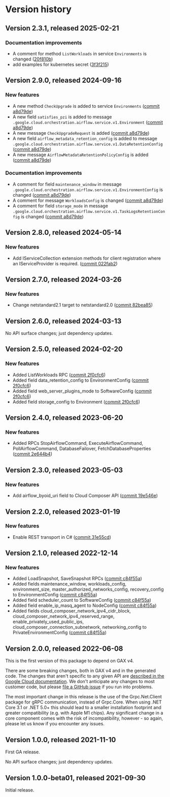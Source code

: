 # Version history

## Version 2.3.1, released 2025-02-21


### Documentation improvements

* A comment for method `ListWorkloads` in service `Environments` is changed ([20f810b](https://github.com/ldetmer/google-cloud-dotnet/commit/20f810b20a1a82ada185eee241074c9c824af143))
* add examples for kubernetes secret ([3f3f215](https://github.com/ldetmer/google-cloud-dotnet/commit/3f3f2155c15f021a039ca0ea58544c99cd19171d))

## Version 2.9.0, released 2024-09-16

### New features

- A new method `CheckUpgrade` is added to service `Environments` ([commit a8d79de](https://github.com/googleapis/google-cloud-dotnet/commit/a8d79de02811259f0014ac96c553da388b6b0cc8))
- A new field `satisfies_pzi` is added to message `.google.cloud.orchestration.airflow.service.v1.Environment` ([commit a8d79de](https://github.com/googleapis/google-cloud-dotnet/commit/a8d79de02811259f0014ac96c553da388b6b0cc8))
- A new message `CheckUpgradeRequest` is added ([commit a8d79de](https://github.com/googleapis/google-cloud-dotnet/commit/a8d79de02811259f0014ac96c553da388b6b0cc8))
- A new field `airflow_metadata_retention_config` is added to message `.google.cloud.orchestration.airflow.service.v1.DataRetentionConfig` ([commit a8d79de](https://github.com/googleapis/google-cloud-dotnet/commit/a8d79de02811259f0014ac96c553da388b6b0cc8))
- A new message `AirflowMetadataRetentionPolicyConfig` is added ([commit a8d79de](https://github.com/googleapis/google-cloud-dotnet/commit/a8d79de02811259f0014ac96c553da388b6b0cc8))

### Documentation improvements

- A comment for field `maintenance_window` in message `.google.cloud.orchestration.airflow.service.v1.EnvironmentConfig` is changed ([commit a8d79de](https://github.com/googleapis/google-cloud-dotnet/commit/a8d79de02811259f0014ac96c553da388b6b0cc8))
- A comment for message `WorkloadsConfig` is changed ([commit a8d79de](https://github.com/googleapis/google-cloud-dotnet/commit/a8d79de02811259f0014ac96c553da388b6b0cc8))
- A comment for field `storage_mode` in message `.google.cloud.orchestration.airflow.service.v1.TaskLogsRetentionConfig` is changed ([commit a8d79de](https://github.com/googleapis/google-cloud-dotnet/commit/a8d79de02811259f0014ac96c553da388b6b0cc8))

## Version 2.8.0, released 2024-05-14

### New features

- Add IServiceCollection extension methods for client registration where an IServiceProvider is required. ([commit 022fab2](https://github.com/googleapis/google-cloud-dotnet/commit/022fab203f28fb9c608972af7f8b83f571ae5694))

## Version 2.7.0, released 2024-03-26

### New features

- Change netstandard2.1 target to netstandard2.0 ([commit 82bea85](https://github.com/googleapis/google-cloud-dotnet/commit/82bea850661975b9750ac30753528cc9d2e05240))

## Version 2.6.0, released 2024-03-13

No API surface changes; just dependency updates.

## Version 2.5.0, released 2024-02-20

### New features

- Added ListWorkloads RPC ([commit 2f0cfc6](https://github.com/googleapis/google-cloud-dotnet/commit/2f0cfc682d783c0629519bda7c3706ff1c271ea0))
- Added field data_retention_config to EnvironmentConfig ([commit 2f0cfc6](https://github.com/googleapis/google-cloud-dotnet/commit/2f0cfc682d783c0629519bda7c3706ff1c271ea0))
- Added field web_server_plugins_mode to SoftwareConfig ([commit 2f0cfc6](https://github.com/googleapis/google-cloud-dotnet/commit/2f0cfc682d783c0629519bda7c3706ff1c271ea0))
- Added field storage_config to Environment ([commit 2f0cfc6](https://github.com/googleapis/google-cloud-dotnet/commit/2f0cfc682d783c0629519bda7c3706ff1c271ea0))

## Version 2.4.0, released 2023-06-20

### New features

- Added RPCs StopAirflowCommand, ExecuteAirflowCommand, PollAirflowCommand, DatabaseFailover, FetchDatabaseProperties ([commit 2e644b4](https://github.com/googleapis/google-cloud-dotnet/commit/2e644b42c98e20244cf95921f1ef074a4f469b42))

## Version 2.3.0, released 2023-05-03

### New features

- Add airflow_byoid_uri field to Cloud Composer API ([commit 19e546e](https://github.com/googleapis/google-cloud-dotnet/commit/19e546e093540a297e017b1f9bf1d9e6e4f1e8ec))

## Version 2.2.0, released 2023-01-19

### New features

- Enable REST transport in C# ([commit 31e55cd](https://github.com/googleapis/google-cloud-dotnet/commit/31e55cdbafe12bfae68e28a75a1b75ceb445684f))

## Version 2.1.0, released 2022-12-14

### New features

- Added LoadSnapshot, SaveSnapshot RPCs ([commit c84f55a](https://github.com/googleapis/google-cloud-dotnet/commit/c84f55a6901a487e1f9494ac73a7ce0dcaf9dfa4))
- Added fields maintenance_window, workloads_config, environment_size, master_authorized_networks_config, recovery_config to EnvironmentConfig ([commit c84f55a](https://github.com/googleapis/google-cloud-dotnet/commit/c84f55a6901a487e1f9494ac73a7ce0dcaf9dfa4))
- Added field scheduler_count to SoftwareConfig ([commit c84f55a](https://github.com/googleapis/google-cloud-dotnet/commit/c84f55a6901a487e1f9494ac73a7ce0dcaf9dfa4))
- Added field enable_ip_masq_agent to NodeConfig ([commit c84f55a](https://github.com/googleapis/google-cloud-dotnet/commit/c84f55a6901a487e1f9494ac73a7ce0dcaf9dfa4))
- Added fields cloud_composer_network_ipv4_cidr_block, cloud_composer_network_ipv4_reserved_range, enable_privately_used_public_ips, cloud_composer_connection_subnetwork, networking_config to PrivateEnvironmentConfig ([commit c84f55a](https://github.com/googleapis/google-cloud-dotnet/commit/c84f55a6901a487e1f9494ac73a7ce0dcaf9dfa4))

## Version 2.0.0, released 2022-06-08

This is the first version of this package to depend on GAX v4.

There are some breaking changes, both in GAX v4 and in the generated
code. The changes that aren't specific to any given API are [described in the Google Cloud
documentation](https://cloud.google.com/dotnet/docs/reference/help/breaking-gax4).
We don't anticipate any changes to most customer code, but please [file a
GitHub issue](https://github.com/googleapis/google-cloud-dotnet/issues/new/choose)
if you run into problems.

The most important change in this release is the use of the Grpc.Net.Client package
for gRPC communication, instead of Grpc.Core. When using .NET Core 3.1 or .NET 5.0+
this should lead to a smaller installation footprint and greater compatibility (e.g.
with Apple M1 chips). Any significant change in a core component comes with the risk
of incompatibility, however - so again, please let us know if you encounter any
issues.


## Version 1.0.0, released 2021-11-10

First GA release.

No API surface changes; just dependency updates.

## Version 1.0.0-beta01, released 2021-09-30

Initial release.
